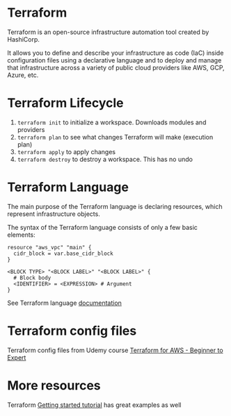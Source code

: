 # Terraform

Terraform is an open-source infrastructure automation tool created by HashiCorp.

It allows you to define and describe your infrastructure as code (IaC) inside configuration files using a declarative language and to deploy and manage that infrastructure across a variety of public cloud providers like AWS, GCP, Azure, etc.

# Terraform Lifecycle

1. `terraform init` to initialize a workspace. Downloads modules and providers
2. `terraform plan` to see what changes Terraform will make (execution plan)
3. `terraform apply` to apply changes
4. `terraform destroy` to destroy a workspace. This has no undo

# Terraform Language

The main purpose of the Terraform language is declaring resources, which represent infrastructure objects.

The syntax of the Terraform language consists of only a few basic elements:

```
resource "aws_vpc" "main" {
  cidr_block = var.base_cidr_block
}

<BLOCK TYPE> "<BLOCK LABEL>" "<BLOCK LABEL>" {
  # Block body
  <IDENTIFIER> = <EXPRESSION> # Argument
}
```

See Terraform language [documentation](https://developer.hashicorp.com/terraform/language)

# Terraform config files

Terraform config files from Udemy course [Terraform for AWS - Beginner to Expert](https://www.udemy.com/course/terraform-fast-track/)

# More resources

Terraform [Getting started tutorial](https://developer.hashicorp.com/terraform/tutorials/aws-get-started/install-cli) has great examples as well
